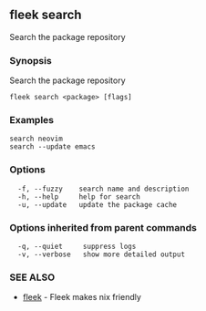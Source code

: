 ## fleek search

Search the package repository

### Synopsis

Search the package repository

```
fleek search <package> [flags]
```

### Examples

```
search neovim
search --update emacs
```

### Options

```
  -f, --fuzzy    search name and description
  -h, --help     help for search
  -u, --update   update the package cache
```

### Options inherited from parent commands

```
  -q, --quiet     suppress logs
  -v, --verbose   show more detailed output
```

### SEE ALSO

* [fleek](fleek.md)	 - Fleek makes nix friendly

